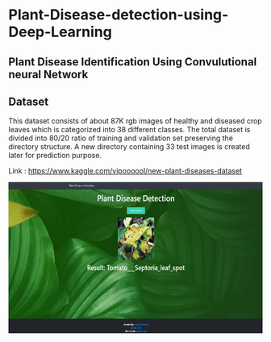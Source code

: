 # Plant-Disease-detection-using-Deep-Learning
 
## Plant Disease Identification Using Convulutional neural Network

## Dataset

This dataset consists of about 87K rgb images of healthy and diseased crop leaves which is categorized into 38 different classes. The total dataset is divided into 80/20 ratio of training and validation set preserving the directory structure. A new directory containing 33 test images is created later for prediction purpose.

Link : https://www.kaggle.com/vipoooool/new-plant-diseases-dataset

<img src="Web_ss.png" width="600" height="300"/><br><br>
